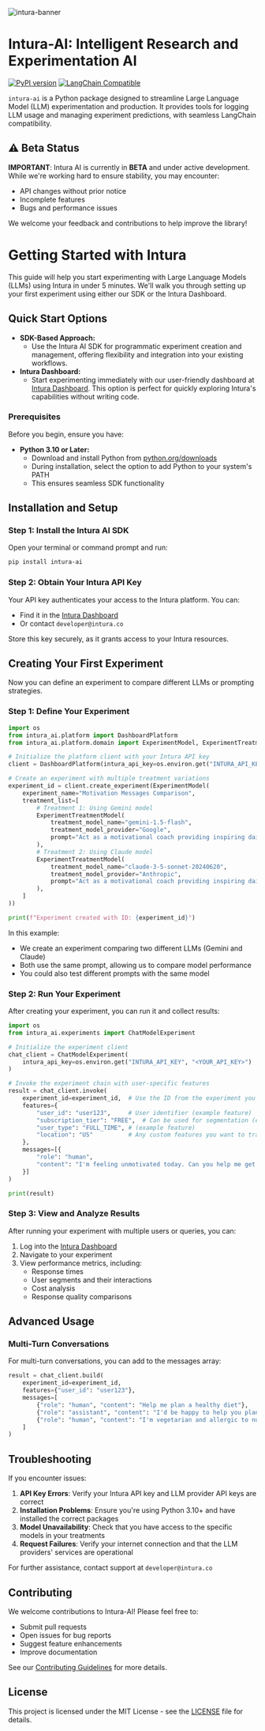 ![intura-banner](./assets/images/intura.jpg)

# Intura-AI: Intelligent Research and Experimentation AI

[![PyPI version](https://badge.fury.io/py/intura-ai.svg)](https://badge.fury.io/py/intura-ai) 
[![LangChain Compatible](https://img.shields.io/badge/LangChain-Compatible-blue)](https://python.langchain.com/docs/get_started/introduction.html)

`intura-ai` is a Python package designed to streamline Large Language Model (LLM) experimentation and production. It provides tools for logging LLM usage and managing experiment predictions, with seamless LangChain compatibility.

## ⚠️ Beta Status

**IMPORTANT**: Intura AI is currently in **BETA** and under active development. While we're working hard to ensure stability, you may encounter:

- API changes without prior notice
- Incomplete features
- Bugs and performance issues

We welcome your feedback and contributions to help improve the library!

# Getting Started with Intura

This guide will help you start experimenting with Large Language Models (LLMs) using Intura in under 5 minutes. We'll walk you through setting up your first experiment using either our SDK or the Intura Dashboard.

## Quick Start Options

* **SDK-Based Approach:**
  * Use the Intura AI SDK for programmatic experiment creation and management, offering flexibility and integration into your existing workflows.
* **Intura Dashboard:**
  * Start experimenting immediately with our user-friendly dashboard at [Intura Dashboard](https://dashboard.intura.co/). This option is perfect for quickly exploring Intura's capabilities without writing code.

### Prerequisites

Before you begin, ensure you have:

* **Python 3.10 or Later:**
  * Download and install Python from [python.org/downloads](https://www.python.org/downloads/)
  * During installation, select the option to add Python to your system's PATH
  * This ensures seamless SDK functionality

## Installation and Setup

### Step 1: Install the Intura AI SDK

Open your terminal or command prompt and run:

```bash
pip install intura-ai
```

### Step 2: Obtain Your Intura API Key

Your API key authenticates your access to the Intura platform. You can:
* Find it in the [Intura Dashboard](https://dashboard.intura.co/) 
* Or contact `developer@intura.co`

Store this key securely, as it grants access to your Intura resources.

## Creating Your First Experiment

Now you can define an experiment to compare different LLMs or prompting strategies.

### Step 1: Define Your Experiment

```python
import os
from intura_ai.platform import DashboardPlatform
from intura_ai.platform.domain import ExperimentModel, ExperimentTreatmentModel

# Initialize the platform client with your Intura API key
client = DashboardPlatform(intura_api_key=os.environ.get("INTURA_API_KEY", "<YOUR_API_KEY>"))

# Create an experiment with multiple treatment variations
experiment_id = client.create_experiment(ExperimentModel(
    experiment_name="Motivation Messages Comparison",
    treatment_list=[
        # Treatment 1: Using Gemini model
        ExperimentTreatmentModel(
            treatment_model_name="gemini-1.5-flash",
            treatment_model_provider="Google",
            prompt="Act as a motivational coach providing inspiring daily messages"
        ),
        # Treatment 2: Using Claude model
        ExperimentTreatmentModel(
            treatment_model_name="claude-3-5-sonnet-20240620",
            treatment_model_provider="Anthropic",
            prompt="Act as a motivational coach providing inspiring daily messages"
        ),
    ]
))

print(f"Experiment created with ID: {experiment_id}")
```

In this example:
- We create an experiment comparing two different LLMs (Gemini and Claude)
- Both use the same prompt, allowing us to compare model performance
- You could also test different prompts with the same model

### Step 2: Run Your Experiment

After creating your experiment, you can run it and collect results:

```python
import os
from intura_ai.experiments import ChatModelExperiment

# Initialize the experiment client
chat_client = ChatModelExperiment(
    intura_api_key=os.environ.get("INTURA_API_KEY", "<YOUR_API_KEY>")
)

# Invoke the experiment chain with user-specific features
result = chat_client.invoke(
    experiment_id=experiment_id,  # Use the ID from the experiment you created
    features={
        "user_id": "user123",     # User identifier (example feature)
        "subscription_tier": "FREE",  # Can be used for segmentation (example feature)
        "user_type": "FULL_TIME", # (example feature)
        "location": "US"          # Any custom features you want to track (example feature)
    },
    messages=[{
        "role": "human",
        "content": "I'm feeling unmotivated today. Can you help me get back on track?"
    }]
)

print(result)
```

### Step 3: View and Analyze Results

After running your experiment with multiple users or queries, you can:

1. Log into the [Intura Dashboard](https://dashboard.intura.co/)
2. Navigate to your experiment
3. View performance metrics, including:
   - Response times
   - User segments and their interactions
   - Cost analysis
   - Response quality comparisons

## Advanced Usage

### Multi-Turn Conversations

For multi-turn conversations, you can add to the messages array:

```python
result = chat_client.build(
    experiment_id=experiment_id,
    features={"user_id": "user123"},
    messages=[
        {"role": "human", "content": "Help me plan a healthy diet"},
        {"role": "assistant", "content": "I'd be happy to help you plan a healthy diet! What are your dietary preferences or restrictions?"},
        {"role": "human", "content": "I'm vegetarian and allergic to nuts"}
    ]
)
```

## Troubleshooting

If you encounter issues:

1. **API Key Errors**: Verify your Intura API key and LLM provider API keys are correct
2. **Installation Problems**: Ensure you're using Python 3.10+ and have installed the correct packages
3. **Model Unavailability**: Check that you have access to the specific models in your treatments
4. **Request Failures**: Verify your internet connection and that the LLM providers' services are operational

For further assistance, contact support at `developer@intura.co`

## Contributing

We welcome contributions to Intura-AI! Please feel free to:
- Submit pull requests
- Open issues for bug reports
- Suggest feature enhancements
- Improve documentation

See our [Contributing Guidelines](https://github.com/intura-io/intura-ai/blob/main/CONTRIBUTING.md) for more details.

## License

This project is licensed under the MIT License - see the [LICENSE](https://github.com/intura-io/intura-ai/blob/main/LICENSE) file for details.